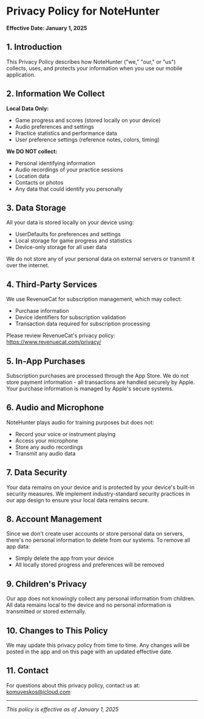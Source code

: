 # Privacy Policy for NoteHunter

**Effective Date: January 1, 2025**

## 1. Introduction

This Privacy Policy describes how NoteHunter ("we," "our," or "us") collects, uses, and protects your information when you use our mobile application.

## 2. Information We Collect

**Local Data Only:**
- Game progress and scores (stored locally on your device)
- Audio preferences and settings
- Practice statistics and performance data
- User preference settings (reference notes, colors, timing)

**We DO NOT collect:**
- Personal identifying information
- Audio recordings of your practice sessions
- Location data
- Contacts or photos
- Any data that could identify you personally

## 3. Data Storage

All your data is stored locally on your device using:
- UserDefaults for preferences and settings
- Local storage for game progress and statistics
- Device-only storage for all user data

We do not store any of your personal data on external servers or transmit it over the internet.

## 4. Third-Party Services

We use RevenueCat for subscription management, which may collect:
- Purchase information
- Device identifiers for subscription validation
- Transaction data required for subscription processing

Please review RevenueCat's privacy policy: https://www.revenuecat.com/privacy/

## 5. In-App Purchases

Subscription purchases are processed through the App Store. We do not store payment information - all transactions are handled securely by Apple. Your purchase information is managed by Apple's secure systems.

## 6. Audio and Microphone

NoteHunter plays audio for training purposes but does not:
- Record your voice or instrument playing
- Access your microphone
- Store any audio recordings
- Transmit any audio data

## 7. Data Security

Your data remains on your device and is protected by your device's built-in security measures. We implement industry-standard security practices in our app design to ensure your local data remains secure.

## 8. Account Management

Since we don't create user accounts or store personal data on servers, there's no personal information to delete from our systems. To remove all app data:
- Simply delete the app from your device
- All locally stored progress and preferences will be removed

## 9. Children's Privacy

Our app does not knowingly collect any personal information from children. All data remains local to the device and no personal information is transmitted or stored externally.

## 10. Changes to This Policy

We may update this privacy policy from time to time. Any changes will be posted in the app and on this page with an updated effective date.

## 11. Contact

For questions about this privacy policy, contact us at: komuveskos@icloud.com

---

*This policy is effective as of January 1, 2025*